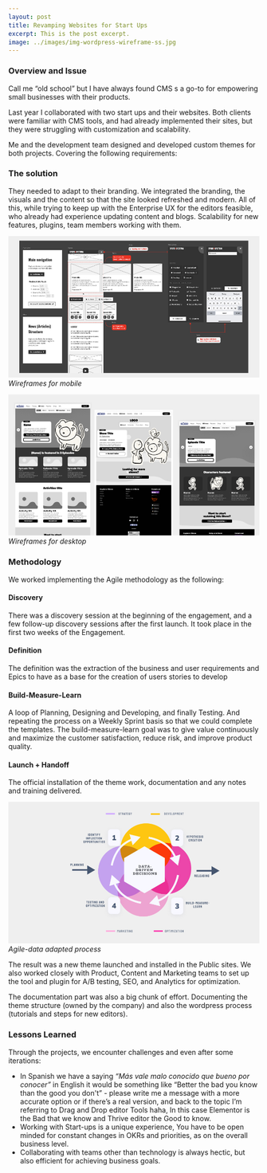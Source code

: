 ```yaml
---
layout: post
title: Revamping Websites for Start Ups 
excerpt: This is the post excerpt.
image: ../images/img-wordpress-wireframe-ss.jpg
---
```


### Overview and Issue

Call me “old school”  but I have always found CMS s a go-to for empowering small businesses with their products. 

Last year I collaborated with two start ups and their websites. Both clients were familiar with CMS tools, and had already implemented their sites, but they were struggling with customization and scalability. 

Me and the development team designed and developed custom themes for both projects. Covering the following requirements: 

### The solution

They needed to adapt to their branding. We integrated the branding, the visuals and the content so that the site looked refreshed and modern. 
All of this, while trying to keep up with the Enterprise UX for the editors feasible, who already had experience updating content and blogs. 
Scalability for new features, plugins, team members working with them. 

![SS Wireframes](../images/img-wordpress-wireframe-ss.jpg)
*Wireframes for mobile*

![Minno Wireframes](../images/img-wordpress-wireframe-minno.jpg)
*Wireframes for desktop*


### Methodology

We worked implementing the Agile methodology as the following: 

#### Discovery
There was a discovery session at the beginning of the engagement, and a few follow-up discovery sessions after the first launch. It took place in the first two weeks of the Engagement. 

#### Definition 
The definition was the extraction of the business and user requirements and Epics to have as a base for the creation of users stories to develop

#### Build-Measure-Learn
A loop of Planning, Designing and Developing, and finally Testing. And repeating the process on a Weekly Sprint basis so that we could complete the templates. The build-measure-learn goal was to give value continuously and maximize the customer satisfaction, reduce risk, and improve product quality.

#### Launch + Handoff
The official installation of the theme work, documentation and any notes and training delivered.

![](../images/img-process-morphe.jpg)
*Agile-data adapted process*

The result was a new theme launched and installed in the Public sites. We also worked closely with Product, Content and Marketing teams to set up the tool and plugin for A/B testing, SEO, and Analytics for optimization. 

The documentation part was also a big chunk of effort. Documenting the theme structure (owned by the company) and also the wordpress process (tutorials and steps for new editors). 

### Lessons Learned

Through the projects, we encounter challenges and even after some iterations: 

- In Spanish we have a saying *“Más vale malo conocido que bueno por conocer”* in English it would be something like “Better the bad you know than the good you don't” - please write me a message with a more accurate option or if there’s a real version, and back to the topic I’m referring to Drag and Drop editor Tools haha, In this case Elementor is the Bad that we know and Thrive editor the Good to know.
- Working with Start-ups is a unique experience, You have to be open minded for constant changes in OKRs and priorities, as on the overall business level. 
- Collaborating with teams other than technology is always hectic, but also efficient for achieving business goals. 
